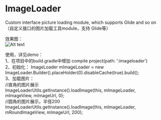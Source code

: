 # ImageLoader
Custom interface picture loading module, which supports Glide and so on（自定义接口的图片加载工具module，支持 Glide等）  

效果图：  
![Alt text](https://github.com/xuningjack/ImageLoader/raw/master/image/image.jpg)    


使用，详见demo：  
1、在项目中的build.gradle中增加 compile project(path: ':imageloader')  
2、初始化：
ImageLoader mImageLoader = new ImageLoader.Builder().placeHolder(0).disableCache(true).build();  
3、加载图片：  
//直角的图片展示   
ImageLoaderUtils.getInstance().loadImage(this, mImageLoader, mImageView, mImageUrl, 0);  
//圆角的图片展示，半径200  
ImageLoaderUtils.getInstance().loadImage(this, mImageLoader, mRoundImageView, mImageUrl, 200);  

